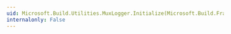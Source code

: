 ```yaml
---
uid: Microsoft.Build.Utilities.MuxLogger.Initialize(Microsoft.Build.Framework.IEventSource)
internalonly: False
---
```

